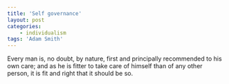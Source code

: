 ```yaml
---
title: 'Self governance'
layout: post
categories:
    - individualism
tags: 'Adam Smith'
---
```


Every man is, no doubt, by nature, first and principally recommended to his own care; and as he is fitter to take care of himself than of any other person, it is fit and right that it should be so.